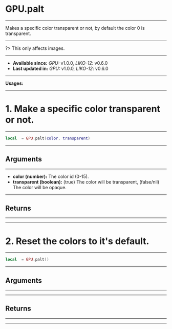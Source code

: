 # GPU.palt
---

Makes a specific color transparent or not, by default the color 0 is transparent.

---

?> This only affects images.

---

* **Available since:** _GPU:_ v1.0.0, _LIKO-12_: v0.6.0
* **Last updated in:** _GPU:_ v1.0.0, _LIKO-12_: v0.6.0

---

**Usages:**

---

# 1.  Make a specific color transparent or not.
---

```lua
local  = GPU.palt(color, transparent)
```


---
## Arguments
---

* **color (number):** The color id (0-15).
* **transparent (boolean):** (true) The color will be transparent, (false/nil) The color will be opaque.


---
## Returns
---


---

# 2. Reset the colors to it's default.
---

```lua
local  = GPU.palt()
```


---
## Arguments
---



---
## Returns
---


---